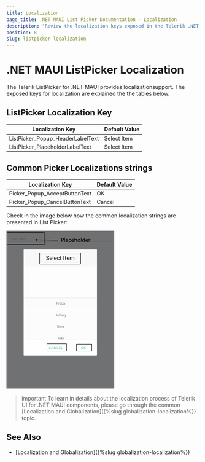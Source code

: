 ```yaml
---
title: Localization
page_title: .NET MAUI List Picker Documentation - Localization
description: "Review the localization keys exposed in the Telerik .NET MAUI ListPicker control."
position: 8
slug: listpicker-localization
---
```


# .NET MAUI ListPicker Localization

The Telerik ListPicker for .NET MAUI provides localizationsupport. The exposed keys for localization are explained the the tables below.

## ListPicker Localization Key

| Localization Key | Default Value |
| -----------------| ------------- |
| ListPicker_Popup_HeaderLabelText | Select Item |
| ListPicker_PlaceholderLabelText | Select Item |

## Common Picker Localizations strings

| Localization Key | Default Value |
| ---------------- | ------------- |
| Picker_Popup_AcceptButtonText | OK |
| Picker_Popup_CancelButtonText | Cancel |

Check in the image below how the common localization strings are presented in List Picker:

![](images/list-picker-localization.png)

>important To learn in details about the localization process of Telerik UI for .NET MAUI components, please go through the common [Localization and Globalization]({%slug globalization-localization%}) topic.

## See Also

* [Localization and Globalization]({%slug globalization-localization%})
